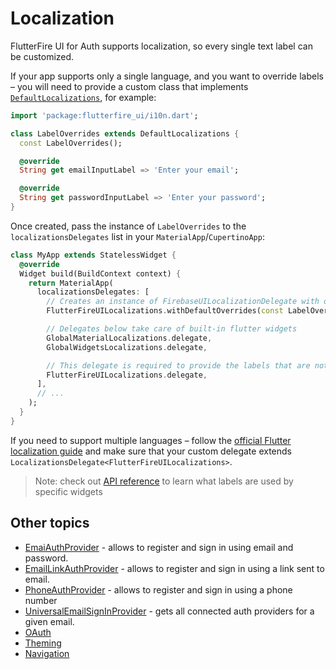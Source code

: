 # Localization

FlutterFire UI for Auth supports localization, so every single text label can be customized.

If your app supports only a single language, and you want to override labels – you will need to provide a custom class that implements [`DefaultLocalizations`](https://pub.dev/documentation/flutterfire_ui/latest/i10n/DefaultLocalizations-class.html),
for example:

```dart
import 'package:flutterfire_ui/i10n.dart';

class LabelOverrides extends DefaultLocalizations {
  const LabelOverrides();

  @override
  String get emailInputLabel => 'Enter your email';

  @override
  String get passwordInputLabel => 'Enter your password';
}
```

Once created, pass the instance of `LabelOverrides` to the `localizationsDelegates` list in your `MaterialApp`/`CupertinoApp`:

```dart
class MyApp extends StatelessWidget {
  @override
  Widget build(BuildContext context) {
    return MaterialApp(
      localizationsDelegates: [
        // Creates an instance of FirebaseUILocalizationDelegate with overridden labels
        FlutterFireUILocalizations.withDefaultOverrides(const LabelOverrides()),

        // Delegates below take care of built-in flutter widgets
        GlobalMaterialLocalizations.delegate,
        GlobalWidgetsLocalizations.delegate,

        // This delegate is required to provide the labels that are not overridden by LabelOverrides
        FlutterFireUILocalizations.delegate,
      ],
      // ...
    );
  }
}
```

If you need to support multiple languages – follow the [official Flutter localization guide](https://docs.flutter.dev/development/accessibility-and-localization/internationalization#an-alternative-class-for-the-apps-localized-resources)
and make sure that your custom delegate extends `LocalizationsDelegate<FlutterFireUILocalizations>`.

> Note: check out [API reference](https://pub.dev/documentation/flutterfire_ui/latest/i10n/FlutterFireUILocalizationLabels-class.html) to learn what labels are used by specific widgets

## Other topics

- [EmaiAuthProvider](./auth/providers/email.md) - allows to register and sign in using email and password.
- [EmailLinkAuthProvider](./auth/providers/email-link.md) - allows to register and sign in using a link sent to email.
- [PhoneAuthProvider](./auth/providers/phone.md) - allows to register and sign in using a phone number
- [UniversalEmailSignInProvider](./auth/providers/universal-email-sign-in.md) - gets all connected auth providers for a given email.
- [OAuth](./providers/oauth.md)
- [Theming](./auth/theming.md)
- [Navigation](./auth/navigation.md)
